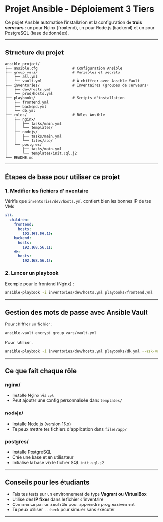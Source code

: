 # Projet Ansible - Déploiement 3 Tiers

Ce projet Ansible automatise l'installation et la configuration de **trois serveurs** : un pour Nginx (frontend), un pour Node.js (backend) et un pour PostgreSQL (base de données).

---

## Structure du projet

```
ansible_project/
├── ansible.cfg                # Configuration Ansible
├── group_vars/                # Variables et secrets
│   ├── all.yml
│   └── vault.yml              # À chiffrer avec Ansible Vault
├── inventories/               # Inventaires (groupes de serveurs)
│   ├── dev/hosts.yml
│   └── prod/hosts.yml
├── playbooks/                 # Scripts d'installation
│   ├── frontend.yml
│   ├── backend.yml
│   └── db.yml
├── roles/                     # Rôles Ansible
│   ├── nginx/
│   │   ├── tasks/main.yml
│   │   └── templates/
│   ├── nodejs/
│   │   ├── tasks/main.yml
│   │   └── files/app/
│   └── postgres/
│       ├── tasks/main.yml
│       └── templates/init.sql.j2
└── README.md
```

---

## Étapes de base pour utiliser ce projet

### 1. Modifier les fichiers d'inventaire

Vérifie que `inventories/dev/hosts.yml` contient bien les bonnes IP de tes VMs :
```yaml
all:
  children:
    frontend:
      hosts:
        192.168.56.10:
    backend:
      hosts:
        192.168.56.11:
    db:
      hosts:
        192.168.56.12:
```

### 2. Lancer un playbook

Exemple pour le frontend (Nginx) :
```bash
ansible-playbook -i inventories/dev/hosts.yml playbooks/frontend.yml
```

---

## Gestion des mots de passe avec Ansible Vault

Pour chiffrer un fichier :

```bash
ansible-vault encrypt group_vars/vault.yml
```

Pour l’utiliser :
```bash
ansible-playbook -i inventories/dev/hosts.yml playbooks/db.yml --ask-vault-pass
```

---

## Ce que fait chaque rôle

### nginx/
- Installe Nginx via `apt`
- Peut ajouter une config personnalisée dans `templates/`

### nodejs/
- Installe Node.js (version 16.x)
- Tu peux mettre tes fichiers d'application dans `files/app/`

### postgres/
- Installe PostgreSQL
- Crée une base et un utilisateur
- Initialise la base via le fichier SQL `init.sql.j2`

---

## Conseils pour les étudiants

- Fais tes tests sur un environnement de type **Vagrant ou VirtualBox**
- Utilise des **IP fixes** dans le fichier d'inventaire
- Commence par un seul rôle pour apprendre progressivement
- Tu peux utiliser `--check` pour simuler sans exécuter

---

